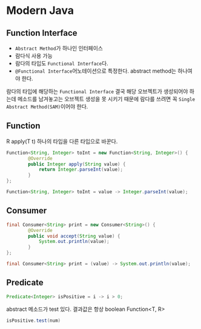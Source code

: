 # Modern Java

## Function Interface
- `Abstract Method`가 하나인 인터페이스 
- 람다식 사용 가능 
- 람다의 타입도 `Functional Interface`다. 
- `@Functional Interface`어노테이션으로 특정한다. abstract method는 하나여야 한다. 

람다의 타입에 해당하는 `Functional Interface` 결국 해당 오브젝트가 생성되어야 하는데 메소드를 남겨놓고는 오브젝트 생성을 못 시키기 때문에 람다를 쓰려면 꼭 `Single Abstract Method(SAM)`이어야 한다. 

## Function 
R apply(T t) 하나의 타입을 다른 타입으로 바꾼다.
```java
Function<String, Integer> toInt = new Function<String, Integer>() {
        @Override
        public Integer apply(String value) {
            return Integer.parseInt(value);
        }
};
```

```java
Function<String, Integer> toInt = value -> Integer.parseInt(value);
```

## Consumer

```java
final Consumer<String> print = new Consumer<String>() {
        @Override
        public void accept(String value) {
            System.out.println(value);
        }
};
```

```java
final Consumer<String> print = (value) -> System.out.println(value);
```

## Predicate
```java
Predicate<Integer> isPositive = i -> i > 0;
```
abstract 메소드가 test 있다. 결과값은 항상 boolean Function<T, R>
```java
isPositive.test(num)
```